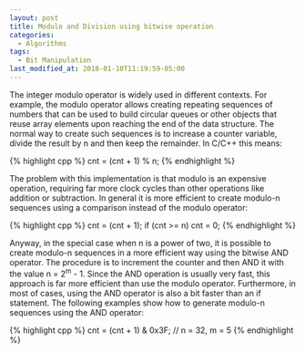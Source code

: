 ```yaml
---
layout: post
title: Modulo and Division using bitwise operation
categories:
  - Algorithms
tags:
  - Bit Manipulation
last_modified_at: 2018-01-10T11:19:59-05:00
---
```


The integer modulo operator is widely used in different contexts. For example, the modulo operator allows creating repeating sequences of numbers that can be used to build circular queues or other objects that reuse array elements upon reaching the end of the data structure. The normal way to create such sequences is to increase a counter variable, divide the result by n and then keep the remainder. In C/C++ this means:                                                                                                                                                                                                                                                                                       
                                                                                                                                                                                                                                                                         
{% highlight cpp %}
  cnt = (cnt + 1) % n;
{% endhighlight %}

The problem with this implementation is that modulo is an expensive operation, requiring far more clock cycles than other operations like addition or subtraction. In general it is more efficient to create modulo-n sequences using a comparison instead of the modulo operator: 

{% highlight cpp %}
  cnt = (cnt + 1);
  if (cnt >= n) 
    cnt = 0;
{% endhighlight %}

Anyway, in the special case when n is a power of two, it is possible to create modulo-n sequences in a more efficient way using the bitwise AND operator. The procedure is to increment the counter and then AND it with the value n = 2<sup>m</sup> - 1. Since the AND operation is usually very fast, this approach is far more efficient than use the modulo operator. Furthermore, in most of cases, using the AND operator is also a bit faster than an if statement. The following examples show how to generate modulo-n sequences using the AND operator:

{% highlight cpp %}
  cnt = (cnt + 1) & 0x3F;  // n = 32, m = 5
{% endhighlight %}
